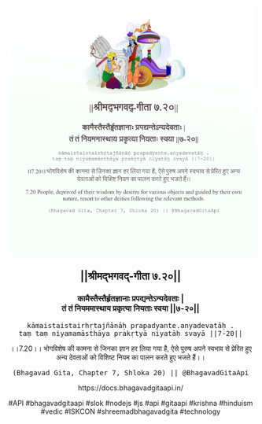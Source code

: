 <img src="../../asset/BG_7_20.png"/>
<center><h2>||श्रीमद्‍भगवद्‍-गीता ७.२०||</h2>
<h3>कामैस्तैस्तैर्हृतज्ञानाः प्रपद्यन्तेऽन्यदेवताः |<br/>तं तं नियममास्थाय प्रकृत्या नियताः स्वया ||७-२०||</h3>
<pre>kāmaistaistairhṛtajñānāḥ prapadyante.anyadevatāḥ .<br/>taṃ taṃ niyamamāsthāya prakṛtyā niyatāḥ svayā ||7-20||</pre>
<p>।।7.20।। भोगविशेष की कामना से जिनका ज्ञान हर लिया गया है, ऐसे पुरुष अपने स्वभाव से प्रेरित हुए अन्य देवताओं को विशिष्ट नियम का पालन करते हुए भजते हैं।।</p>
<pre>(Bhagavad Gita, Chapter 7, Shloka 20) || @BhagavadGitaApi</pre><p>https://docs.bhagavadgitaapi.in/</p><p>#API #bhagavadgitaapi #slok #nodejs #js #api #gitaapi #krishna #hinduism #vedic #ISKCON #shreemadbhagavadgita #technology</p></center>